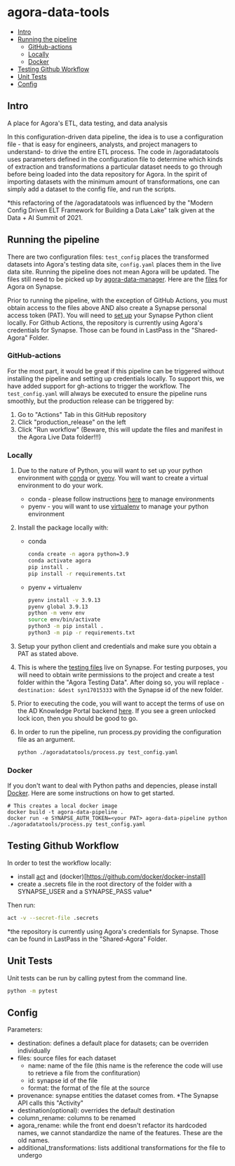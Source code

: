 # agora-data-tools

- [Intro](#intro)
- [Running the pipeline](#running-the-pipeline)
  - [GitHub-actions](#github-actions)
  - [Locally](#locally)
  - [Docker](#docker)
- [Testing Github Workflow](#testing-github-workflow)
- [Unit Tests](#unit-tests)
- [Config](#config)

## Intro
A place for Agora's ETL, data testing, and data analysis

In this configuration-driven data pipeline, the idea is to use a configuration file - that is easy for
engineers, analysts, and project managers to understand- to drive the entire ETL process.  The code in /agoradatatools uses
parameters defined in the configuration file to determine which kinds of extraction and transformations a particular
dataset needs to go through before being loaded into the data repository for Agora.  In the spirit of importing datasets
with the minimum amount of transformations, one can simply add a dataset to the config file, and run the scripts. 

*this refactoring of the /agoradatatools was influenced by the "Modern Config Driven ELT Framework for Building a 
Data Lake" talk given at the Data + AI Summit of 2021.

## Running the pipeline

There are two configuration files:  ```test_config``` places the transformed datasets into Agora's testing data site,
```config.yaml``` places them in the live data site.  Running the pipeline does not mean Agora will be updated.  The files
still need to be picked up by [agora-data-manager](https://github.com/Sage-Bionetworks/agora-data-manager/). Here are the [files](https://www.synapse.org/#!Synapse:syn11850457/files/) for Agora on Synapse.

Prior to running the pipeline, with the exception of GitHub Actions, you must obtain access to the files above AND also create a Synapse personal access token (PAT). You will need to [set up](https://help.synapse.org/docs/Client-Configuration.1985446156.html) your Synapse Python client locally.  For Github Actions, the repository is currently using Agora's credentials for Synapse.  Those can be found in LastPass in the "Shared-Agora" Folder.


### GitHub-actions

For the most part, it would be great if this pipeline can be triggered without installing the pipeline and setting up credentials locally.  To support this, we have added support for gh-actions to trigger the workflow.  The `test_config.yaml` will always be executed to ensure the pipeline runs smoothly, but the production release can be triggered by:

1. Go to "Actions" Tab in this GitHub repository
1. Click "production_release" on the left
1. Click "Run workflow" (Beware, this will update the files and manifest in the Agora Live Data folder!!!)

### Locally

1. Due to the nature of Python, you will want to set up your python environment with [conda](https://www.anaconda.com/products/distribution) or [pyenv](https://github.com/pyenv/pyenv).  You will want to create a virtual environment to do your work.
    * conda - please follow instructions [here](https://docs.conda.io/projects/conda/en/latest/user-guide/tasks/manage-environments.html) to manage environments
    * pyenv - you will want to use [virtualenv](https://virtualenv.pypa.io/en/latest/) to manage your python environment

1. Install the package locally with:

    * conda
      ```bash
      conda create -n agora python=3.9
      conda activate agora
      pip install .
      pip install -r requirements.txt
      ```
    * pyenv + virtualenv
      ```bash
      pyenv install -v 3.9.13
      pyenv global 3.9.13
      python -m venv env
      source env/bin/activate
      python3 -m pip install .
      python3 -m pip -r requirements.txt
      ```

1. Setup your python client and credentials and make sure you obtain a PAT as stated above.
1. This is where the [testing files](https://www.synapse.org/#!Synapse:syn17015333) live on Synapse.  For testing purposes, you will need to obtain write permissions to the project and create a test folder within the "Agora Testing Data".  After doing so, you will replace `- destination: &dest syn17015333` with the Synapse id of the new folder.

1. Prior to executing the code, you will want to accept the terms of use on the AD Knowledge Portal backend [here](https://www.synapse.org/#!Synapse:syn5550378).  If you see a green unlocked lock icon, then you should be good to go.

1. In order to run the pipeline, run process.py providing the configuration file as an argument.

    ```bash
    python ./agoradatatools/process.py test_config.yaml
    ```

### Docker

If you don't want to deal with Python paths and depencies, please install [Docker](https://docs.docker.com/get-docker/).  Here are some instructions on how to get started.

```
# This creates a local docker image
docker build -t agora-data-pipeline .
docker run -e SYNAPSE_AUTH_TOKEN=<your PAT> agora-data-pipeline python ./agoradatatools/process.py test_config.yaml
```

## Testing Github Workflow
In order to test the workflow locally:
- install [act](https://github.com/nektos/act) and (docker)[https://github.com/docker/docker-install]
- create a .secrets file in the root directory of the folder with a SYNAPSE_USER and a SYNAPSE_PASS value*

Then run:
```bash
act -v --secret-file .secrets
```

*the repository is currently using Agora's credentials for Synapse.  Those can be found in LastPass in the "Shared-Agora" Folder.

## Unit Tests
Unit tests can be run by calling pytest from the command line.
```bash
python -m pytest
```

## Config
Parameters:
- destination: defines a default place for datasets; can be overriden individually
- files: source files for each dataset
    - name: name of the file (this name is the reference the code will use to retrieve a file from the confituration)
    - id: synapse id of the file
    - format: the format of the file at the source
- provenance: synapse entities the dataset comes from. *The Synapse API calls this "Activity"
- destination(optional): overrides the default destination
- column_rename: columns to be renamed
- agora_rename: while the front end doesn't refactor its hardcoded names, we cannot standardize the name of the features.
  These are the old names.
- additional_transformations: lists additional transformations for the file to undergo 